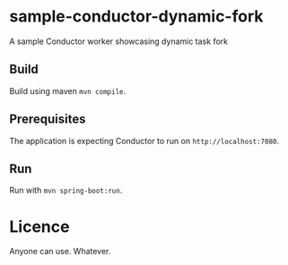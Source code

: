 # sample-conductor-dynamic-fork
A sample Conductor worker showcasing dynamic task fork

## Build
Build using maven `mvn compile`.

## Prerequisites
The application is expecting Conductor to run on `http://localhost:7080`.

## Run
Run with `mvn spring-boot:run`.

# Licence
Anyone can use. Whatever.